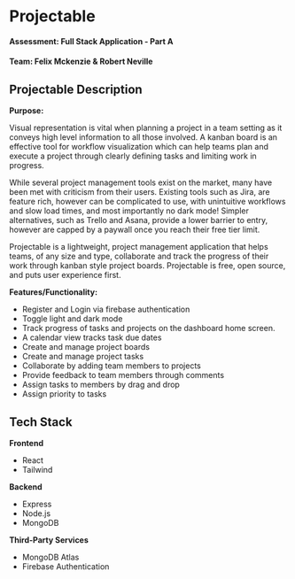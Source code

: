 # Projectable 
#### Assessment: Full Stack Application - Part A
#### Team: Felix Mckenzie & Robert Neville 
## Projectable Description 
**Purpose:**

Visual representation is vital when planning a project in a team setting as it conveys high level information to all those involved. A kanban board is an effective tool for workflow visualization which can help teams plan and execute a project through clearly defining tasks and limiting work in progress. 

While several project management tools exist on the market, many have been met with criticism from their users. Existing tools such as Jira, are feature rich, however can be complicated to use, with unintuitive workflows and slow load times, and most importantly no dark mode! Simpler alternatives, such as Trello and Asana, provide a lower barrier to entry, however are capped by a paywall once you reach their free tier limit. 

Projectable is a lightweight, project management application that helps teams, of any size and type, collaborate and track the progress of their work through kanban style project boards. Projectable is free, open source, and puts user experience first. 

**Features/Functionality:**

- Register and Login via firebase authentication 
- Toggle light and dark mode 
- Track progress of tasks and projects on the dashboard home screen. 
- A calendar view tracks task due dates
- Create and manage project boards
- Create and manage project tasks
- Collaborate by adding team members to projects 
- Provide feedback to team members through comments 
- Assign tasks to members by drag and drop 
- Assign priority to tasks


## Tech Stack

**Frontend**

- React
- Tailwind

**Backend**

- Express
- Node.js
- MongoDB

**Third-Party Services**

- MongoDB Atlas 
- Firebase Authentication



 
